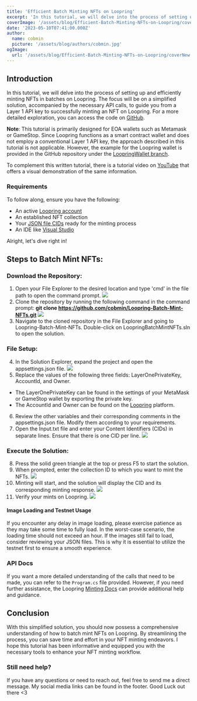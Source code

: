 ```yaml
---
title: 'Efficient Batch Minting NFTs on Loopring'
excerpt: 'In this tutorial, we will delve into the process of setting up and efficiently minting NFTs in batches on Loopring. The focus will be on a simplified solution, accompanied by the necessary API calls, to guide you from a Layer 1 API key to successfully minting an NFT on Loopring...'
coverImage: '/assets/blog/Efficient-Batch-Minting-NFTs-on-Loopring/coverNew.jpg'
date: '2023-05-10T07:41:00.000Z'
author:
  name: cobmin
  picture: '/assets/blog/authors/cobmin.jpg'
ogImage:
  url: '/assets/blog/Efficient-Batch-Minting-NFTs-on-Loopring/coverNew.jpg'
---
```


## Introduction
In this tutorial, we will delve into the process of setting up and efficiently minting NFTs in batches on Loopring. The focus will be on a simplified solution, accompanied by the necessary API calls, to guide you from a Layer 1 API key to successfully minting an NFT on Loopring. For a more detailed exploration, you can access the code on [GitHub](https://github.com/cobmin/Loopring-Batch-Mint-NFTs).

**Note**: This tutorial is primarily designed for EOA wallets such as Metamask or GameStop. Since Loopring functions as a smart contract wallet and does not employ a conventional Layer 1 API key, the approach described in this tutorial is not applicable. However, the example for the Loopring wallet is provided in the GitHub repository under the [LoopringWallet branch](https://github.com/cobmin/Loopring-Batch-Mint-NFTs/tree/LoopringWallet).

To complement this written tutorial, there is a tutorial video on [YouTube](https://youtu.be/NsUHpT_mm7M) that offers a visual demonstration of the same information.

### Requirements
To follow along, ensure you have the following:
- An active [Loopring account](https://loopring.io/#/)
- An established NFT collection
- Your [JSON file CIDs](https://docs.ipfs.tech/concepts/content-addressing/) ready for the minting process
- An IDE like [Visual Studio](https://visualstudio.microsoft.com/downloads/)

Alright, let's dive right in!

## Steps to Batch Mint NFTs:
### Download the Repository: 
1. Open your File Explorer to the desired location and type 'cmd' in the file path to open the command prompt.
![](/assets/blog/Efficient-Batch-Minting-NFTs-on-Loopring/FilePath.gif)
2. Clone the repository by running the following command in the command prompt: **git clone https://github.com/cobmin/Loopring-Batch-Mint-NFTs.git**
![](/assets/blog/Efficient-Batch-Minting-NFTs-on-Loopring/CommandPrompt.gif)
3. Navigate to the cloned repository in the File Explorer and going to Loopring-Batch-Mint-NFTs. Double-click on LoopringBatchMintNFTs.sln to open the solution.
### File Setup:
4. In the Solution Explorer, expand the project and open the appsettings.json file.
![](/assets/blog/Efficient-Batch-Minting-NFTs-on-Loopring/SolutionExplorer.jpg)
5. Replace the values of the following three fields: LayerOnePrivateKey, AccountId, and Owner.
- The LayerOnePrivateKey can be found in the settings of your MetaMask or GameStop wallet by exporting the private key. 
- The AccountId and Owner can be found on the [Loopring](https://loopring.io/#/) platform. 
6. Review the other variables and their corresponding comments in the appsettings.json file. Modify them according to your requirements. 
7. Open the Input.txt file and enter your Content Identifiers (CIDs) in separate lines. Ensure that there is one CID per line.
![](/assets/blog/Efficient-Batch-Minting-NFTs-on-Loopring/Input.jpg)
### Execute the Solution:
8. Press the solid green triangle at the top or press F5 to start the solution.
9. When prompted, enter the collection ID to which you want to mint the NFTs.
![](/assets/blog/Efficient-Batch-Minting-NFTs-on-Loopring/CollectionId.jpg)
10. Minting will start, and the solution will display the CID and its corresponding minting response.
![](/assets/blog/Efficient-Batch-Minting-NFTs-on-Loopring/MintResponse.jpg)
11. Verify your mints on Loopring.
![](/assets/blog/Efficient-Batch-Minting-NFTs-on-Loopring/CollectionMints.jpg)

#### Image Loading and Testnet Usage
If you encounter any delay in image loading, please exercise patience as they may take some time to fully load. In the worst-case scenario, the loading time should not exceed an hour. If the images still fail to load, consider reviewing your JSON files. This is why it is essential to utilize the testnet first to ensure a smooth experience.

### API Docs
If you want a more detailed understanding of the calls that need to be made, you can refer to the `Program.cs` file provided. However, if you need further assistance, the Loopring [Minting Docs](https://docs-protocol.loopring.io/counterfactual-nft/api-references/mint-nft) can provide additional help and guidance. 

## Conclusion
With this simplified solution, you should now possess a comprehensive understanding of how to batch mint NFTs on Loopring. By streamlining the process, you can save time and effort in your NFT minting endeavors. I hope this tutorial has been informative and equipped you with the necessary tools to enhance your NFT minting workflow.

### Still need help?
If you have any questions or need to reach out, feel free to send me a direct message. My social media links can be found in the footer. Good Luck out there <3 